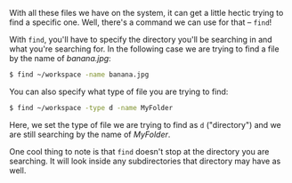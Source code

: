 With all these files we have on the system, it can get a little hectic trying to find a specific one. Well, there's a command we can use for that – `find`!

With `find`, you'll have to specify the directory you'll be searching in and what you're searching for. In the following case we are trying to find a file by the name of *banana.jpg*:

```bash
$ find ~/workspace -name banana.jpg
```

You can also specify what type of file you are trying to find:

```bash
$ find ~/workspace -type d -name MyFolder
```

Here, we set the type of file we are trying to find as `d` ("directory") and we are still searching by the name of *MyFolder*. 

One cool thing to note is that `find` doesn't stop at the directory you are searching. It will look inside any subdirectories that directory may have as well.
